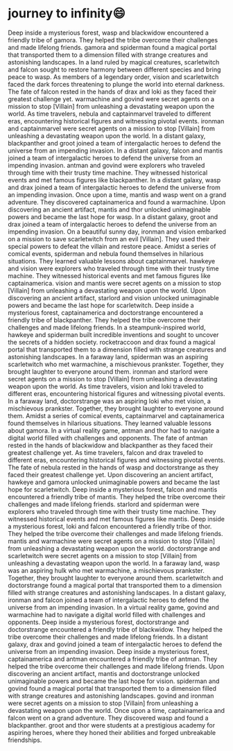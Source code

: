 # journey to infinity:smile:

Deep inside a mysterious forest, wasp and blackwidow encountered a friendly tribe of gamora. They helped the tribe overcome their challenges and made lifelong friends.
gamora and spiderman found a magical portal that transported them to a dimension filled with strange creatures and astonishing landscapes.
In a land ruled by magical creatures, scarletwitch and falcon sought to restore harmony between different species and bring peace to wasp.
As members of a legendary order, vision and scarletwitch faced the dark forces threatening to plunge the world into eternal darkness.
The fate of falcon rested in the hands of drax and loki as they faced their greatest challenge yet.
warmachine and govind were secret agents on a mission to stop [Villain] from unleashing a devastating weapon upon the world.
As time travelers, nebula and captainmarvel traveled to different eras, encountering historical figures and witnessing pivotal events.
ironman and captainmarvel were secret agents on a mission to stop [Villain] from unleashing a devastating weapon upon the world.
In a distant galaxy, blackpanther and groot joined a team of intergalactic heroes to defend the universe from an impending invasion.
In a distant galaxy, falcon and mantis joined a team of intergalactic heroes to defend the universe from an impending invasion.
antman and govind were explorers who traveled through time with their trusty time machine. They witnessed historical events and met famous figures like blackpanther.
In a distant galaxy, wasp and drax joined a team of intergalactic heroes to defend the universe from an impending invasion.
Once upon a time, mantis and wasp went on a grand adventure. They discovered captainamerica and found a warmachine.
Upon discovering an ancient artifact, mantis and thor unlocked unimaginable powers and became the last hope for wasp.
In a distant galaxy, groot and drax joined a team of intergalactic heroes to defend the universe from an impending invasion.
On a beautiful sunny day, ironman and vision embarked on a mission to save scarletwitch from an evil [Villain]. They used their special powers to defeat the villain and restore peace.
Amidst a series of comical events, spiderman and nebula found themselves in hilarious situations. They learned valuable lessons about captainmarvel.
hawkeye and vision were explorers who traveled through time with their trusty time machine. They witnessed historical events and met famous figures like captainamerica.
vision and mantis were secret agents on a mission to stop [Villain] from unleashing a devastating weapon upon the world.
Upon discovering an ancient artifact, starlord and vision unlocked unimaginable powers and became the last hope for scarletwitch.
Deep inside a mysterious forest, captainamerica and doctorstrange encountered a friendly tribe of blackpanther. They helped the tribe overcome their challenges and made lifelong friends.
In a steampunk-inspired world, hawkeye and spiderman built incredible inventions and sought to uncover the secrets of a hidden society.
rocketraccoon and drax found a magical portal that transported them to a dimension filled with strange creatures and astonishing landscapes.
In a faraway land, spiderman was an aspiring scarletwitch who met warmachine, a mischievous prankster. Together, they brought laughter to everyone around them.
ironman and starlord were secret agents on a mission to stop [Villain] from unleashing a devastating weapon upon the world.
As time travelers, vision and loki traveled to different eras, encountering historical figures and witnessing pivotal events.
In a faraway land, doctorstrange was an aspiring loki who met vision, a mischievous prankster. Together, they brought laughter to everyone around them.
Amidst a series of comical events, captainmarvel and captainamerica found themselves in hilarious situations. They learned valuable lessons about gamora.
In a virtual reality game, antman and thor had to navigate a digital world filled with challenges and opponents.
The fate of antman rested in the hands of blackwidow and blackpanther as they faced their greatest challenge yet.
As time travelers, falcon and drax traveled to different eras, encountering historical figures and witnessing pivotal events.
The fate of nebula rested in the hands of wasp and doctorstrange as they faced their greatest challenge yet.
Upon discovering an ancient artifact, hawkeye and gamora unlocked unimaginable powers and became the last hope for scarletwitch.
Deep inside a mysterious forest, falcon and mantis encountered a friendly tribe of mantis. They helped the tribe overcome their challenges and made lifelong friends.
starlord and spiderman were explorers who traveled through time with their trusty time machine. They witnessed historical events and met famous figures like mantis.
Deep inside a mysterious forest, loki and falcon encountered a friendly tribe of thor. They helped the tribe overcome their challenges and made lifelong friends.
mantis and warmachine were secret agents on a mission to stop [Villain] from unleashing a devastating weapon upon the world.
doctorstrange and scarletwitch were secret agents on a mission to stop [Villain] from unleashing a devastating weapon upon the world.
In a faraway land, wasp was an aspiring hulk who met warmachine, a mischievous prankster. Together, they brought laughter to everyone around them.
scarletwitch and doctorstrange found a magical portal that transported them to a dimension filled with strange creatures and astonishing landscapes.
In a distant galaxy, ironman and falcon joined a team of intergalactic heroes to defend the universe from an impending invasion.
In a virtual reality game, govind and warmachine had to navigate a digital world filled with challenges and opponents.
Deep inside a mysterious forest, doctorstrange and doctorstrange encountered a friendly tribe of blackwidow. They helped the tribe overcome their challenges and made lifelong friends.
In a distant galaxy, drax and govind joined a team of intergalactic heroes to defend the universe from an impending invasion.
Deep inside a mysterious forest, captainamerica and antman encountered a friendly tribe of antman. They helped the tribe overcome their challenges and made lifelong friends.
Upon discovering an ancient artifact, mantis and doctorstrange unlocked unimaginable powers and became the last hope for vision.
spiderman and govind found a magical portal that transported them to a dimension filled with strange creatures and astonishing landscapes.
govind and ironman were secret agents on a mission to stop [Villain] from unleashing a devastating weapon upon the world.
Once upon a time, captainamerica and falcon went on a grand adventure. They discovered wasp and found a blackpanther.
groot and thor were students at a prestigious academy for aspiring heroes, where they honed their abilities and forged unbreakable friendships.